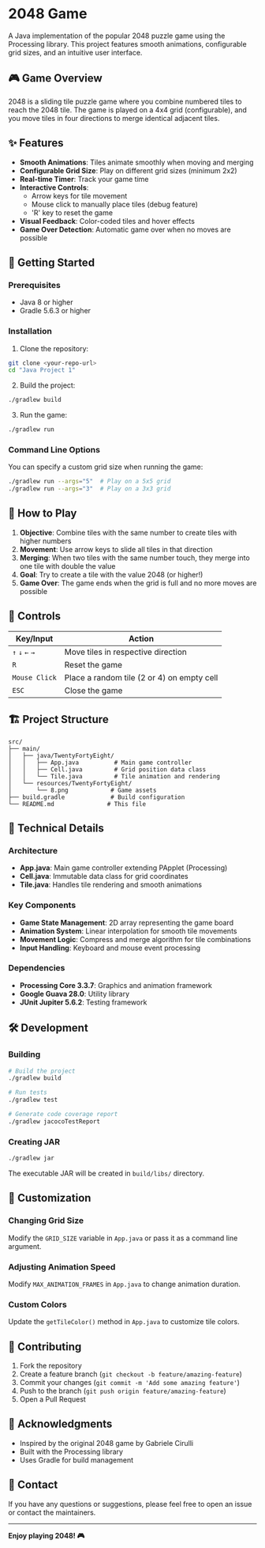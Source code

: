# 2048 Game

A Java implementation of the popular 2048 puzzle game using the Processing library. This project features smooth animations, configurable grid sizes, and an intuitive user interface.

## 🎮 Game Overview

2048 is a sliding tile puzzle game where you combine numbered tiles to reach the 2048 tile. The game is played on a 4x4 grid (configurable), and you move tiles in four directions to merge identical adjacent tiles.

## ✨ Features

- **Smooth Animations**: Tiles animate smoothly when moving and merging
- **Configurable Grid Size**: Play on different grid sizes (minimum 2x2)
- **Real-time Timer**: Track your game time
- **Interactive Controls**: 
  - Arrow keys for tile movement
  - Mouse click to manually place tiles (debug feature)
  - 'R' key to reset the game
- **Visual Feedback**: Color-coded tiles and hover effects
- **Game Over Detection**: Automatic game over when no moves are possible

## 🚀 Getting Started

### Prerequisites

- Java 8 or higher
- Gradle 5.6.3 or higher

### Installation

1. Clone the repository:
```bash
git clone <your-repo-url>
cd "Java Project 1"
```

2. Build the project:
```bash
./gradlew build
```

3. Run the game:
```bash
./gradlew run
```

### Command Line Options

You can specify a custom grid size when running the game:

```bash
./gradlew run --args="5"  # Play on a 5x5 grid
./gradlew run --args="3"  # Play on a 3x3 grid
```

## 🎯 How to Play

1. **Objective**: Combine tiles with the same number to create tiles with higher numbers
2. **Movement**: Use arrow keys to slide all tiles in that direction
3. **Merging**: When two tiles with the same number touch, they merge into one tile with double the value
4. **Goal**: Try to create a tile with the value 2048 (or higher!)
5. **Game Over**: The game ends when the grid is full and no more moves are possible

## 🎨 Controls

| Key/Input | Action |
|-----------|--------|
| `↑` `↓` `←` `→` | Move tiles in respective direction |
| `R` | Reset the game |
| `Mouse Click` | Place a random tile (2 or 4) on empty cell |
| `ESC` | Close the game |

## 🏗️ Project Structure

```
src/
├── main/
│   ├── java/TwentyFortyEight/
│   │   ├── App.java          # Main game controller
│   │   ├── Cell.java         # Grid position data class
│   │   └── Tile.java         # Tile animation and rendering
│   └── resources/TwentyFortyEight/
│       └── 8.png            # Game assets
├── build.gradle             # Build configuration
└── README.md               # This file
```

## 🔧 Technical Details

### Architecture

- **App.java**: Main game controller extending PApplet (Processing)
- **Cell.java**: Immutable data class for grid coordinates
- **Tile.java**: Handles tile rendering and smooth animations

### Key Components

- **Game State Management**: 2D array representing the game board
- **Animation System**: Linear interpolation for smooth tile movements
- **Movement Logic**: Compress and merge algorithm for tile combinations
- **Input Handling**: Keyboard and mouse event processing

### Dependencies

- **Processing Core 3.3.7**: Graphics and animation framework
- **Google Guava 28.0**: Utility library
- **JUnit Jupiter 5.6.2**: Testing framework

## 🛠️ Development

### Building

```bash
# Build the project
./gradlew build

# Run tests
./gradlew test

# Generate code coverage report
./gradlew jacocoTestReport
```

### Creating JAR

```bash
./gradlew jar
```

The executable JAR will be created in `build/libs/` directory.

## 🎨 Customization

### Changing Grid Size

Modify the `GRID_SIZE` variable in `App.java` or pass it as a command line argument.

### Adjusting Animation Speed

Modify `MAX_ANIMATION_FRAMES` in `App.java` to change animation duration.

### Custom Colors

Update the `getTileColor()` method in `App.java` to customize tile colors.

## 🤝 Contributing

1. Fork the repository
2. Create a feature branch (`git checkout -b feature/amazing-feature`)
3. Commit your changes (`git commit -m 'Add some amazing feature'`)
4. Push to the branch (`git push origin feature/amazing-feature`)
5. Open a Pull Request

## 🙏 Acknowledgments

- Inspired by the original 2048 game by Gabriele Cirulli
- Built with the Processing library
- Uses Gradle for build management

## 📧 Contact

If you have any questions or suggestions, please feel free to open an issue or contact the maintainers.

---

**Enjoy playing 2048! 🎮**

